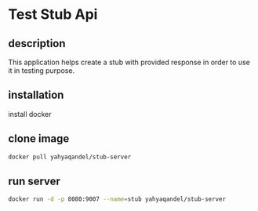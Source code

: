 # Test Stub Api

## description
This application helps create a stub with provided response in order to use it in testing purpose.

## installation 
install docker


## clone image 
```bash
docker pull yahyaqandel/stub-server
```

## run server
```bash
docker run -d -p 8080:9007 --name=stub yahyaqandel/stub-server
```